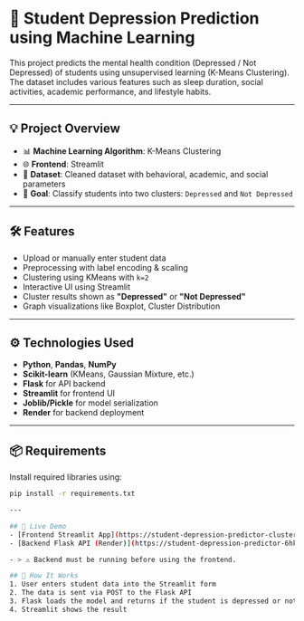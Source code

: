 # 🧠 Student Depression Prediction using Machine Learning

This project predicts the mental health condition (Depressed / Not Depressed) of students using unsupervised learning (K-Means Clustering). The dataset includes various features such as sleep duration, social activities, academic performance, and lifestyle habits.

---

## 💡 Project Overview

- 📊 **Machine Learning Algorithm**: K-Means Clustering
- 🌐 **Frontend**: Streamlit
- 📁 **Dataset**: Cleaned dataset with behavioral, academic, and social parameters
- 🎯 **Goal**: Classify students into two clusters: `Depressed` and `Not Depressed`

---

## 🛠 Features

- Upload or manually enter student data
- Preprocessing with label encoding & scaling
- Clustering using KMeans with `k=2`
- Interactive UI using Streamlit
- Cluster results shown as **"Depressed"** or **"Not Depressed"**
- Graph visualizations like Boxplot, Cluster Distribution

---

## ⚙️ Technologies Used

- **Python**, **Pandas**, **NumPy**
- **Scikit-learn** (KMeans, Gaussian Mixture, etc.)
- **Flask** for API backend
- **Streamlit** for frontend UI
- **Joblib/Pickle** for model serialization
- **Render** for backend deployment

---
## 📦 Requirements

Install required libraries using:

```bash
pip install -r requirements.txt

---

## 🔗 Live Demo
- [Frontend Streamlit App](https://student-depression-predictor-clustering.streamlit.app/)
- [Backend Flask API (Render)](https://student-depression-predictor-6hk7.onrender.com/)

- > ⚠️ Backend must be running before using the frontend.

## 📌 How It Works
1. User enters student data into the Streamlit form
2. The data is sent via POST to the Flask API
3. Flask loads the model and returns if the student is depressed or not
4. Streamlit shows the result

